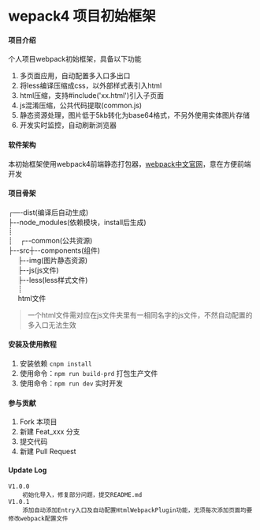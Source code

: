 # wepack4 项目初始框架

#### 项目介绍
个人项目webpack初始框架，具备以下功能

1. 多页面应用，自动配置多入口多出口
2. 将less编译压缩成css，以外部样式表引入html
3. html压缩，支持#include('xx.html')引入子页面
4. js混淆压缩，公共代码提取(common.js)
5. 静态资源处理，图片低于5kb转化为base64格式，不另外使用实体图片存储
6. 开发实时监控，自动刷新浏览器

#### 软件架构
本初始框架使用webpack4前端静态打包器，[webpack中文官网](https://www.webpackjs.com/)，意在方便前端开发

#### 项目骨架
┌—-dist(编译后自动生成)<br>
├--node_modules(依赖模块，install后生成)<br>
┊<br>
┊&nbsp;&nbsp;&nbsp;&nbsp;┌--common(公共资源)<br>
├--src┼--components(组件)<br>
&nbsp;&nbsp;&nbsp;&nbsp;&nbsp;├--img(图片静态资源)<br>
&nbsp;&nbsp;&nbsp;&nbsp;&nbsp;├--js(js文件)<br>
&nbsp;&nbsp;&nbsp;&nbsp;&nbsp;├--less(less样式文件)<br>
&nbsp;&nbsp;&nbsp;&nbsp;&nbsp;┊<br>
&nbsp;&nbsp;&nbsp;&nbsp;&nbsp;html文件<br>

> 一个html文件需对应在js文件夹里有一相同名字的js文件，不然自动配置的多入口无法生效

#### 安装及使用教程

1. 安装依赖  `cnpm install`
2. 使用命令：`npm run build-prd` 打包生产文件
3. 使用命令：`npm run dev` 实时开发


#### 参与贡献

1. Fork 本项目
2. 新建 Feat_xxx 分支
3. 提交代码
4. 新建 Pull Request


#### Update Log

    V1.0.0
        初始化导入，修复部分问题，提交README.md
    V1.0.1
        添加自动添加Entry入口及自动配置HtmlWebpackPlugin功能，无须每次添加页面均要修改webpack配置文件